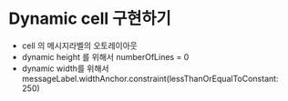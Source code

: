 #  Dynamic cell 구현하기

- cell 의 메시지라벨의 오토레이아웃
- dynamic height 를 위해서 numberOfLines = 0
- dynamic width를 위해서 messageLabel.widthAnchor.constraint(lessThanOrEqualToConstant: 250)
